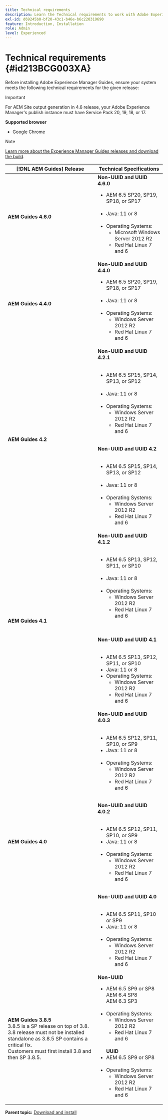 ```yaml
---
title: Technical requirements
description: Learn the Technical requirements to work with Adobe Experience Manager Guides
exl-id: d69245b0-bf20-43c1-b46e-b6c220319690
feature: Introduction, Installation
role: Admin
level: Experienced
---
```

# Technical requirements {#id213BCG003XA}

Before installing Adobe Experience Manager Guides, ensure your system meets the following technical requirements for the given release:

>[!IMPORTANT]
>
> For AEM Site output generation in 4.6 release, your Adobe Experience Manager's publish instance must have Service Pack 20, 19, 18, or 17.




**Supported browser**

-   Google Chrome


>[!NOTE]
>
> [Learn more about the Experience Manager Guides releases and download the build](../release-info/latest-release-info.md). 


| [!DNL AEM Guides] Release  |  Technical Specifications|   
|---|---|
|**AEM Guides 4.6.0**|  **Non-UUID and UUID 4.6.0** <ul><li> AEM 6.5  SP20, SP19, SP18, or SP17  <br><br> <li>   Java: 11 or 8 <br><br>   <li>Operating Systems: <ul><li>Microsoft Windows Server 2012 R2 <br> <li>Red Hat Linux 7 and 6</ul> |
|**AEM Guides 4.4.0**|  **Non-UUID and UUID 4.4.0** <ul><li> AEM 6.5  SP20, SP19, SP18, or SP17  <br><br> <li>   Java: 11 or 8 <br><br>   <li>Operating Systems: <ul><li> Windows Server 2012 R2 <br> <li>Red Hat Linux 7 and 6</ul> |
|**AEM Guides 4.2** |  **Non-UUID and UUID 4.2.1**<br><br><ul> <li>AEM 6.5 SP15, SP14, SP13, or SP12 <br><br><li>Java: 11 or 8   <br><br><li> Operating Systems: <ul><li>Windows Server 2012 R2  <li>Red Hat Linux 7 and 6</ul></ul> <br>**Non-UUID and UUID 4.2**<br><br><ul> <li>AEM 6.5 SP15, SP14, SP13, or SP12 <br><br><li>Java: 11 or 8<br><br> <li> Operating Systems: <ul><li>Windows Server 2012 R2 <br> <li>Red Hat Linux 7 and 6</ul> |
|**AEM Guides 4.1** |**Non-UUID and UUID 4.1.2**<br><br> <ul><li>AEM 6.5 SP13, SP12, SP11, or SP10 <br><br> <li>Java: 11 or 8<br><br> <li>Operating Systems: <ul><li>Windows Server 2012 R2 <br><li> Red Hat Linux 7 and 6 </ul></ul><br><br> **Non-UUID and UUID 4.1**<br><br><ul> <li>AEM 6.5 SP13, SP12, SP11, or SP10 <br><li>Java: 11 or 8<li>Operating Systems: <ul><li>Windows Server 2012 R2 <br> <li> Red Hat Linux 7 and 6 |
| **AEM Guides 4.0**  |   **Non-UUID and UUID 4.0.3**<br><br><ul><li> AEM 6.5 SP12, SP11, SP10, or SP9 <br><li>Java: 11 or 8 <br><br> <li>Operating Systems: <ul><li>Windows Server 2012 R2 <br> <li>Red Hat Linux 7 and 6<br><br> </ul></ul>**Non-UUID and UUID 4.0.2** <br><br><ul><li> AEM 6.5 SP12, SP11, SP10, or SP9 <br><li>Java: 11 or 8 <br><br> <li>Operating Systems: <ul><li>Windows Server 2012 R2 <br> <li>Red Hat Linux 7 and 6<br><br> </ul></ul>**Non-UUID and UUID 4.0**<br> <br> <ul><li>AEM 6.5 SP11, SP10 or SP9 <br><li>Java: 11 or 8<br><br><li> Operating Systems: <ul><li>Windows Server 2012 R2 <br> <li> Red Hat Linux 7 and 6 | 
| **AEM Guides 3.8.5** <br> 3.8.5 is a SP release on top of 3.8. <br>3.8 release must not be installed standalone as 3.8.5 SP contains a critical fix. <br>Customers must first install 3.8 and then SP 3.8.5. |    **Non-UUID** <br> <ul><li>AEM 6.5 SP9 or SP8 <br> AEM 6.4 SP8 <br> AEM 6.3 SP3   <br><br> <li>Operating Systems: <ul><li>Windows Server 2012 R2 <br> <li> Red Hat Linux 7 and 6</ul><br> **UUID** <br><li> AEM 6.5 SP9 or SP8 <br><br> <li> Operating Systems: <ul><li>Windows Server 2012 R2 <br> <li>Red Hat Linux 7 and 6|


**Parent topic:** [Download and install](download-install.md)
